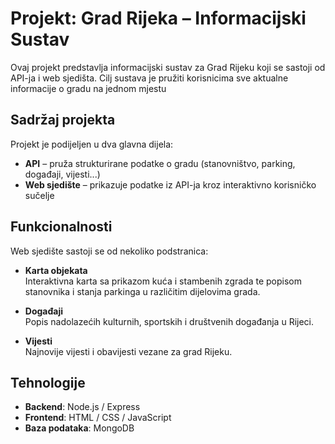 # Projekt: Grad Rijeka – Informacijski Sustav

Ovaj projekt predstavlja informacijski sustav za Grad Rijeku koji se sastoji od API-ja i web sjedišta. Cilj sustava je pružiti korisnicima sve aktualne informacije o gradu na jednom mjestu

## Sadržaj projekta

Projekt je podijeljen u dva glavna dijela:

- **API** – pruža strukturirane podatke o gradu (stanovništvo, parking, događaji, vijesti...)
- **Web sjedište** – prikazuje podatke iz API-ja kroz interaktivno korisničko sučelje

## Funkcionalnosti

Web sjedište sastoji se od nekoliko podstranica:

- **Karta objekata**  
  Interaktivna karta sa prikazom kuća i stambenih zgrada te popisom stanovnika i stanja parkinga u različitim dijelovima grada.

- **Događaji**  
  Popis nadolazećih kulturnih, sportskih i društvenih događanja u Rijeci.

- **Vijesti**  
  Najnovije vijesti i obavijesti vezane za grad Rijeku.

## Tehnologije

- **Backend**: Node.js / Express
- **Frontend**: HTML / CSS / JavaScript
- **Baza podataka**: MongoDB

